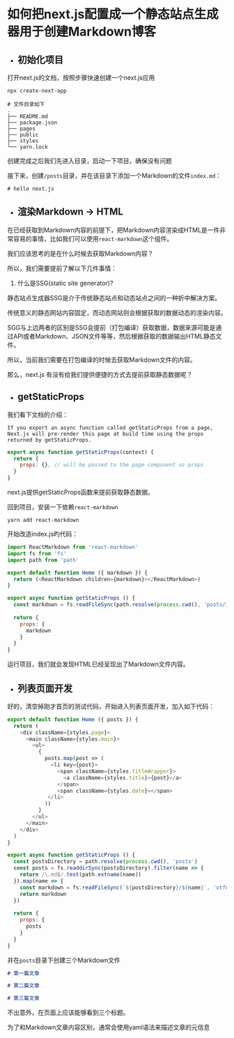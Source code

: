 # 如何把next.js配置成一个静态站点生成器用于创建Markdown博客


* ## 初始化项目

打开next.js的文档，按照步骤快速创建一个next.js应用

```
npx create-next-app

# 文件目录如下
.
├── README.md
├── package.json
├── pages
├── public
├── styles
└── yarn.lock
```

创建完成之后我们先进入目录，启动一下项目，确保没有问题

接下来，创建`/posts`目录，并在该目录下添加一个Markdown的文件`index.md`：

```
# hello next.js
```

* ## 渲染Markdown -> HTML

在已经获取到Markdown内容的前提下，把Markdown内容渲染成HTML是一件非常容易的事情，比如我们可以使用`react-markdown`这个组件。

我们应该思考的是在什么时候去获取Markdown内容？

所以，我们需要提前了解以下几件事情：

1. 什么是SSG(static site generator)?

静态站点生成器SSG是介于传统静态站点和动态站点之间的一种折中解决方案。

传统意义的静态网站内容固定，而动态网站则会根据获取的数据动态的渲染内容。

SGG与上边两者的区别是SSG会提前（打包编译）获取数据，数据来源可能是通过API或者Markdown、JSON文件等等，然后根据获取的数据输出HTML静态文件。

所以，当前我们需要在打包编译的时候去获取Markdown文件的内容。

那么，next.js 有没有给我们提供便捷的方式去提前获取静态数据呢？


* ## getStaticProps

我们看下文档的介绍：

```
If you export an async function called getStaticProps from a page, Next.js will pre-render this page at build time using the props returned by getStaticProps.
```

```js
export async function getStaticProps(context) {
  return {
    props: {}, // will be passed to the page component as props
  }
}
```

next.js提供getStaticProps函数来提前获取静态数据。

回到项目，安装一下依赖`react-markdown`

```
yarn add react-markdown
```

开始改造index.js旳代码：

```js
import ReactMarkdown from 'react-markdown'
import fs from 'fs'
import path from 'path'

export default function Home ({ markdown }) {
  return (<ReactMarkdown children={markdown}></ReactMarkdown>)
}

export async function getStaticProps () {
  const markdown = fs.readFileSync(path.resolve(process.cwd(), 'posts/index.md'), 'utf8')
  
  return {
    props: {
      markdown
    }
  }
}
```

运行项目，我们就会发现HTML已经呈现出了Markdown文件内容。

* ## 列表页面开发

好的，清空掉刚才首页的测试代码，开始进入列表页面开发，加入如下代码：

```js
export default function Home ({ posts }) {
  return (
    <div className={styles.page}>
      <main className={styles.main}>
        <ul>
          {
            posts.map(post => (
              <li key={post}>
                <span className={styles.titleWrapper}>
                  <a className={styles.title}>{post}</a>
                </span>
                <span className={styles.date}></span>
             </li>
            ))
          }
        </ul>
      </main>
    </div>
  )
}

export async function getStaticProps () {
  const postsDirectory = path.resolve(process.cwd(), 'posts')
  const posts = fs.readdirSync(postsDirectory).filter(name => {
    return /\.md$/.test(path.extname(name))
  }).map(name => {
    const markdown = fs.readFileSync(`${postsDirectory}/${name}`, 'utf8')
    return markdown
  })
  
  return {
    props: {
      posts
    }
  }
}
```

并在`posts`目录下创建三个Markdown文件

```markdown
# 第一篇文章
```

```markdown
# 第二篇文章
```

```markdown
# 第三篇文章
```

不出意外，在页面上应该能够看到三个标题。

为了和Markdown文章内容区别，通常会使用yaml语法来描述文章的元信息